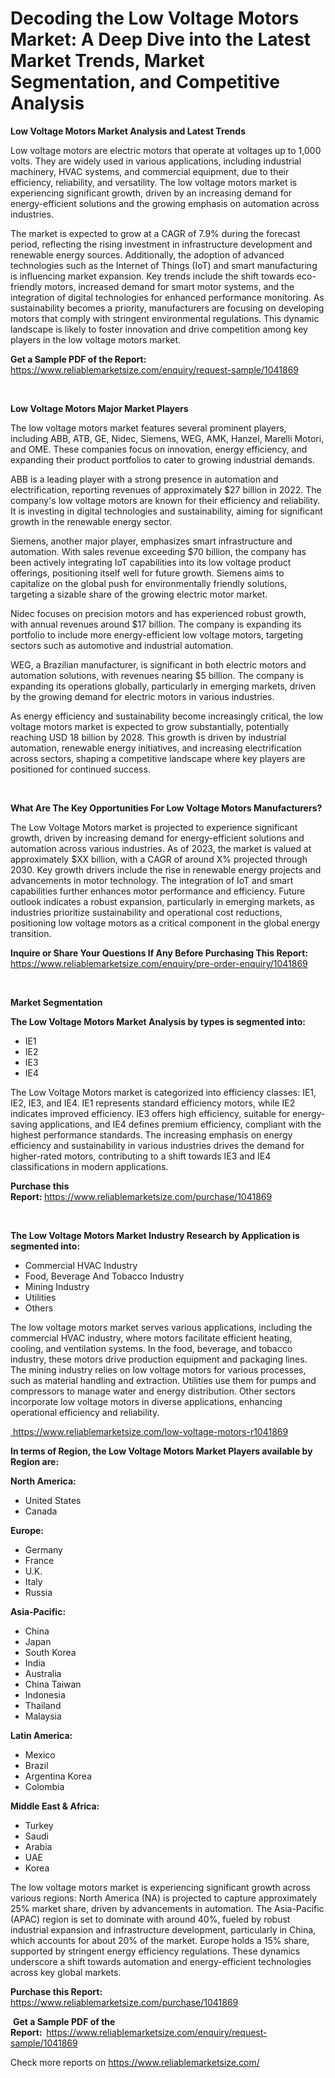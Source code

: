<p><h1>Decoding the Low Voltage Motors Market: A Deep Dive into the Latest Market Trends, Market Segmentation, and Competitive Analysis</h1></p><p><strong>Low Voltage Motors Market Analysis and Latest Trends</strong></p>
<p><p>Low voltage motors are electric motors that operate at voltages up to 1,000 volts. They are widely used in various applications, including industrial machinery, HVAC systems, and commercial equipment, due to their efficiency, reliability, and versatility. The low voltage motors market is experiencing significant growth, driven by an increasing demand for energy-efficient solutions and the growing emphasis on automation across industries.</p><p>The market is expected to grow at a CAGR of 7.9% during the forecast period, reflecting the rising investment in infrastructure development and renewable energy sources. Additionally, the adoption of advanced technologies such as the Internet of Things (IoT) and smart manufacturing is influencing market expansion. Key trends include the shift towards eco-friendly motors, increased demand for smart motor systems, and the integration of digital technologies for enhanced performance monitoring. As sustainability becomes a priority, manufacturers are focusing on developing motors that comply with stringent environmental regulations. This dynamic landscape is likely to foster innovation and drive competition among key players in the low voltage motors market.</p></p>
<p><strong>Get a Sample PDF of the Report:&nbsp;</strong> <a href="https://www.reliablemarketsize.com/enquiry/request-sample/1041869?utm_campaign=2529&utm_medium=2&utm_source=Github&utm_content=ia&utm_term=21022025&utm_id=low-voltage-motors">https://www.reliablemarketsize.com/enquiry/request-sample/1041869</a></p>
<p>&nbsp;</p>
<p><strong>Low Voltage Motors Major Market Players</strong></p>
<p><p>The low voltage motors market features several prominent players, including ABB, ATB, GE, Nidec, Siemens, WEG, AMK, Hanzel, Marelli Motori, and OME. These companies focus on innovation, energy efficiency, and expanding their product portfolios to cater to growing industrial demands.</p><p>ABB is a leading player with a strong presence in automation and electrification, reporting revenues of approximately $27 billion in 2022. The company's low voltage motors are known for their efficiency and reliability. It is investing in digital technologies and sustainability, aiming for significant growth in the renewable energy sector.</p><p>Siemens, another major player, emphasizes smart infrastructure and automation. With sales revenue exceeding $70 billion, the company has been actively integrating IoT capabilities into its low voltage product offerings, positioning itself well for future growth. Siemens aims to capitalize on the global push for environmentally friendly solutions, targeting a sizable share of the growing electric motor market.</p><p>Nidec focuses on precision motors and has experienced robust growth, with annual revenues around $17 billion. The company is expanding its portfolio to include more energy-efficient low voltage motors, targeting sectors such as automotive and industrial automation.</p><p>WEG, a Brazilian manufacturer, is significant in both electric motors and automation solutions, with revenues nearing $5 billion. The company is expanding its operations globally, particularly in emerging markets, driven by the growing demand for electric motors in various industries.</p><p>As energy efficiency and sustainability become increasingly critical, the low voltage motors market is expected to grow substantially, potentially reaching USD 18 billion by 2028. This growth is driven by industrial automation, renewable energy initiatives, and increasing electrification across sectors, shaping a competitive landscape where key players are positioned for continued success.</p></p>
<p>&nbsp;</p>
<p><strong>What Are The Key Opportunities For Low Voltage Motors Manufacturers?</strong></p>
<p><p>The Low Voltage Motors market is projected to experience significant growth, driven by increasing demand for energy-efficient solutions and automation across various industries. As of 2023, the market is valued at approximately $XX billion, with a CAGR of around X% projected through 2030. Key growth drivers include the rise in renewable energy projects and advancements in motor technology. The integration of IoT and smart capabilities further enhances motor performance and efficiency. Future outlook indicates a robust expansion, particularly in emerging markets, as industries prioritize sustainability and operational cost reductions, positioning low voltage motors as a critical component in the global energy transition.</p></p>
<p><strong>Inquire or Share Your Questions If Any Before Purchasing This Report:</strong> <a href="https://www.reliablemarketsize.com/enquiry/pre-order-enquiry/1041869?utm_campaign=2529&utm_medium=2&utm_source=Github&utm_content=ia&utm_term=21022025&utm_id=low-voltage-motors">https://www.reliablemarketsize.com/enquiry/pre-order-enquiry/1041869</a></p>
<p>&nbsp;</p>
<p><strong>Market Segmentation</strong></p>
<p><strong>The Low Voltage Motors Market Analysis by types is segmented into:</strong></p>
<p><ul><li>IE1</li><li>IE2</li><li>IE3</li><li>IE4</li></ul></p>
<p><p>The Low Voltage Motors market is categorized into efficiency classes: IE1, IE2, IE3, and IE4. IE1 represents standard efficiency motors, while IE2 indicates improved efficiency. IE3 offers high efficiency, suitable for energy-saving applications, and IE4 defines premium efficiency, compliant with the highest performance standards. The increasing emphasis on energy efficiency and sustainability in various industries drives the demand for higher-rated motors, contributing to a shift towards IE3 and IE4 classifications in modern applications.</p></p>
<p><strong>Purchase this Report:&nbsp;</strong><a href="https://www.reliablemarketsize.com/purchase/1041869?utm_campaign=2529&utm_medium=2&utm_source=Github&utm_content=ia&utm_term=21022025&utm_id=low-voltage-motors">https://www.reliablemarketsize.com/purchase/1041869</a></p>
<p>&nbsp;</p>
<p><strong>The Low Voltage Motors Market Industry Research by Application is segmented into:</strong></p>
<p><ul><li>Commercial HVAC Industry</li><li>Food, Beverage And Tobacco Industry</li><li>Mining Industry</li><li>Utilities</li><li>Others</li></ul></p>
<p><p>The low voltage motors market serves various applications, including the commercial HVAC industry, where motors facilitate efficient heating, cooling, and ventilation systems. In the food, beverage, and tobacco industry, these motors drive production equipment and packaging lines. The mining industry relies on low voltage motors for various processes, such as material handling and extraction. Utilities use them for pumps and compressors to manage water and energy distribution. Other sectors incorporate low voltage motors in diverse applications, enhancing operational efficiency and reliability.</p></p>
<p><a href="https://www.reliablemarketsize.com/low-voltage-motors-r1041869?utm_campaign=2529&utm_medium=2&utm_source=Github&utm_content=ia&utm_term=21022025&utm_id=low-voltage-motors">&nbsp;https://www.reliablemarketsize.com/low-voltage-motors-r1041869</a></p>
<p><strong>In terms of Region, the Low Voltage Motors Market Players available by Region are:</strong></p>
<p>
    <p> <strong> North America: </strong>
        <ul>
            <li>United States</li>
            <li>Canada</li>
        </ul>
        </p> 
    <p> <strong> Europe: </strong>
        <ul>
            <li>Germany</li>
            <li>France</li>
            <li>U.K.</li>
            <li>Italy</li>
            <li>Russia</li>
        </ul>
        </p> 
    <p> <strong> Asia-Pacific: </strong>
        <ul>
            <li>China</li>
            <li>Japan</li>
            <li>South Korea</li>
            <li>India</li>
            <li>Australia</li>
            <li>China Taiwan</li>
            <li>Indonesia</li>
            <li>Thailand</li>
            <li>Malaysia</li>
        </ul>
        </p> 
    <p> <strong> Latin America: </strong>
        <ul>
            <li>Mexico</li>
            <li>Brazil</li>
            <li>Argentina Korea</li>
            <li>Colombia</li>
        </ul>
        </p> 
    <p> <strong> Middle East & Africa: </strong>
        <ul>
            <li>Turkey</li>
            <li>Saudi</li>
            <li>Arabia</li>
            <li>UAE</li>
            <li>Korea</li>
        </ul>
    </p>
    </p>
<p><p>The low voltage motors market is experiencing significant growth across various regions: North America (NA) is projected to capture approximately 25% market share, driven by advancements in automation. The Asia-Pacific (APAC) region is set to dominate with around 40%, fueled by robust industrial expansion and infrastructure development, particularly in China, which accounts for about 20% of the market. Europe holds a 15% share, supported by stringent energy efficiency regulations. These dynamics underscore a shift towards automation and energy-efficient technologies across key global markets.</p></p>
<p><strong>Purchase this Report: </strong><a href="https://www.reliablemarketsize.com/purchase/1041869?utm_campaign=2529&utm_medium=2&utm_source=Github&utm_content=ia&utm_term=21022025&utm_id=low-voltage-motors">https://www.reliablemarketsize.com/purchase/1041869</a></p>
<p>&nbsp;<strong>Get a Sample PDF of the Report:&nbsp;&nbsp;</strong><a href="https://www.reliablemarketsize.com/enquiry/request-sample/1041869?utm_campaign=2529&utm_medium=2&utm_source=Github&utm_content=ia&utm_term=21022025&utm_id=low-voltage-motors">https://www.reliablemarketsize.com/enquiry/request-sample/1041869</a></p>
<p><strong></strong></p>
<p>Check more reports on <a href="https://www.reliablemarketsize.com/?utm_campaign=2529&utm_medium=2&utm_source=Github&utm_content=ia&utm_term=21022025&utm_id=low-voltage-motors">https://www.reliablemarketsize.com/</a></p>